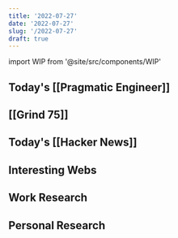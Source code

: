 ```yaml
---
title: '2022-07-27'
date: '2022-07-27'
slug: '/2022-07-27'
draft: true
---
```


import WIP from '@site/src/components/WIP'

<WIP />

## Today's [[Pragmatic Engineer]]

## [[Grind 75]]

## Today's [[Hacker News]]

## Interesting Webs

## Work Research

## Personal Research
